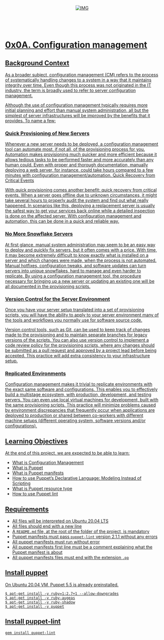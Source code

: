 <!-- repo image -->
<br />
<div align="center">
  <a href="https://github.com/github_username/repo_name">
    <img src="https://github.com/Abubacer/README-Template/blob/master/images/banner.png" alt="IMG" 
  </a>

<h1 align="center"></h1>
<div align="left">
<br />

# 0x0A. Configuration management

## Background Context

As a broader subject, configuration management (CM) refers to the process of systematically handling changes to a system in a way that it maintains integrity over time. Even though this process was not originated in the IT industry, the term is broadly used to refer to server configuration management.

Although the use of configuration management typically requires more initial planning and effort than manual system administration, all but the simplest of server infrastructures will be improved by the benefits that it provides. To name a few:

### Quick Provisioning of New Servers

Whenever a new server needs to be deployed, a configuration management tool can automate most, if not all, of the provisioning process for you. Automation makes provisioning much quicker and more efficient because it allows tedious tasks to be performed faster and more accurately than any human could. Even with proper and thorough documentation, manually deploying a web server, for instance, could take hours compared to a few minutes with configuration management/automation.
Quick Recovery from Critical Events

With quick provisioning comes another benefit: quick recovery from critical events. When a server goes offline due to unknown circumstances, it might take several hours to properly audit the system and find out what really happened. In scenarios like this, deploying a replacement server is usually the safest way to get your services back online while a detailed inspection is done on the affected server. With configuration management and automation, this can be done in a quick and reliable way.

### No More Snowflake Servers

At first glance, manual system administration may seem to be an easy way to deploy and quickly fix servers, but it often comes with a price. With time, it may become extremely difficult to know exactly what is installed on a server and which changes were made, when the process is not automated. Manual hotfixes, configuration tweaks, and software updates can turn servers into unique snowflakes, hard to manage and even harder to replicate. By using a configuration management tool, the procedure necessary for bringing up a new server or updating an existing one will be all documented in the provisioning scripts.

### Version Control for the Server Environment

Once you have your server setup translated into a set of provisioning scripts, you will have the ability to apply to your server environment many of the tools and workflows you normally use for software source code.

Version control tools, such as Git, can be used to keep track of changes made to the provisioning and to maintain separate branches for legacy versions of the scripts. You can also use version control to implement a code review policy for the provisioning scripts, where any changes should be submitted as a pull request and approved by a project lead before being accepted. This practice will add extra consistency to your infrastructure setup.

### Replicated Environments

Configuration management makes it trivial to replicate environments with the exact same software and configurations. This enables you to effectively build a multistage ecosystem, with production, development, and testing servers. You can even use local virtual machines for development, built with the same provisioning scripts. This practice will minimize problems caused by environment discrepancies that frequently occur when applications are deployed to production or shared between co-workers with different machine setups (different operating system, software versions and/or configurations).

## Learning Objectives

At the end of this project, we are expected to be able to learn:

- What is Configuration Management
- What is Puppet
- What is Puppet manifests
- How to use Puppet’s Declarative Language: Modeling Instead of Scripting
- What is Puppet resource type
- How to use Puppet lint

## Requirements

- All files will be interpreted on Ubuntu 20.04 LTS
- All files should end with a new line
- A ```README.md``` file, at the root of the folder of the project, is mandatory
- Puppet manifests must pass ```puppet-lint``` version 2.1.1 without any errors
- All puppet manifests must run without error
- All puppet manifests first line must be a comment explaining what the Puppet manifest is about
- All puppet manifests files must end with the extension ```.pp```

## Install puppet

On Ubuntu 20.04 VM, Puppet 5.5 is already preinstalled.

```
$ apt-get install -y ruby=1:2.7+1 --allow-downgrades
$ apt-get install -y ruby-augeas
$ apt-get install -y ruby-shadow
$ apt-get install -y puppet
```

## Install puppet-lint

```
gem install puppet-lint
```
